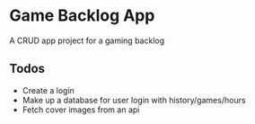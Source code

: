 # Game Backlog App
A CRUD app project for a gaming backlog

## Todos
- Create a login
- Make up a database for user login with history/games/hours
- Fetch cover images from an api